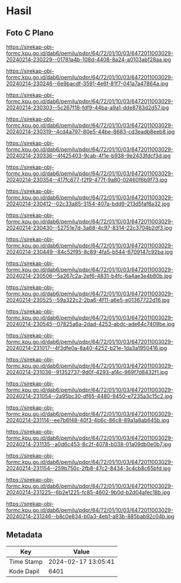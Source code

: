 # Hasil

## Foto C Plano

https://sirekap-obj-formc.kpu.go.id/dab6/pemilu/pdpr/64/72/01/10/03/6472011003029-20240214-230229--01781a4b-108d-4408-8a24-a0103abf28aa.jpg

https://sirekap-obj-formc.kpu.go.id/dab6/pemilu/pdpr/64/72/01/10/03/6472011003029-20240214-230246--6e9bacdf-3591-4e6f-81f7-041a7a47864a.jpg

https://sirekap-obj-formc.kpu.go.id/dab6/pemilu/pdpr/64/72/01/10/03/6472011003029-20240214-230303--5c267f18-fdf9-44ba-a9a1-dde8783d2d57.jpg

https://sirekap-obj-formc.kpu.go.id/dab6/pemilu/pdpr/64/72/01/10/03/6472011003029-20240214-230319--4cd4a797-80e5-44be-8683-cd3eadb8eeb8.jpg

https://sirekap-obj-formc.kpu.go.id/dab6/pemilu/pdpr/64/72/01/10/03/6472011003029-20240214-230336--4f425403-9cab-4f1e-b938-9e2433fdcf3d.jpg

https://sirekap-obj-formc.kpu.go.id/dab6/pemilu/pdpr/64/72/01/10/03/6472011003029-20240214-230354--417fc877-f2f9-477f-9a80-02460f6b9f73.jpg

https://sirekap-obj-formc.kpu.go.id/dab6/pemilu/pdpr/64/72/01/10/03/6472011003029-20240214-230412--02c33a85-3154-407a-bdd9-213d5faf8a32.jpg

https://sirekap-obj-formc.kpu.go.id/dab6/pemilu/pdpr/64/72/01/10/03/6472011003029-20240214-230430--52751e7d-3a68-4c97-8314-22c3704b2df3.jpg

https://sirekap-obj-formc.kpu.go.id/dab6/pemilu/pdpr/64/72/01/10/03/6472011003029-20240214-230449--84c52f95-8c89-4fa5-b544-6709147c92ba.jpg

https://sirekap-obj-formc.kpu.go.id/dab6/pemilu/pdpr/64/72/01/10/03/6472011003029-20240214-230506--5a267c2a-2ef6-4831-b4fc-6a4ae3e4b80b.jpg

https://sirekap-obj-formc.kpu.go.id/dab6/pemilu/pdpr/64/72/01/10/03/6472011003029-20240214-230525--59a322c2-2ba6-4f11-a6e5-e01367722d16.jpg

https://sirekap-obj-formc.kpu.go.id/dab6/pemilu/pdpr/64/72/01/10/03/6472011003029-20240214-230545--07825a6a-2dad-4253-abdc-ade64c7409be.jpg

https://sirekap-obj-formc.kpu.go.id/dab6/pemilu/pdpr/64/72/01/10/03/6472011003029-20240214-231017--4f3dfe0a-8a40-4252-b21e-1da3a1950416.jpg

https://sirekap-obj-formc.kpu.go.id/dab6/pemilu/pdpr/64/72/01/10/03/6472011003029-20240214-231036--91352737-9d0f-4293-af4c-969f7d8432f1.jpg

https://sirekap-obj-formc.kpu.go.id/dab6/pemilu/pdpr/64/72/01/10/03/6472011003029-20240214-231054--2a95bc30-df65-4480-9450-e7235a3c15c2.jpg

https://sirekap-obj-formc.kpu.go.id/dab6/pemilu/pdpr/64/72/01/10/03/6472011003029-20240214-231114--ee7b6f48-40f3-4b6c-86c8-89a1a8ab645b.jpg

https://sirekap-obj-formc.kpu.go.id/dab6/pemilu/pdpr/64/72/01/10/03/6472011003029-20240214-231135--a0d6c453-8c2f-4078-b038-01a09db0e0b7.jpg

https://sirekap-obj-formc.kpu.go.id/dab6/pemilu/pdpr/64/72/01/10/03/6472011003029-20240214-231154--259b750c-2fb8-47c2-8434-3c4cb8c65bfd.jpg

https://sirekap-obj-formc.kpu.go.id/dab6/pemilu/pdpr/64/72/01/10/03/6472011003029-20240214-231225--6b2e1225-fc85-4602-9b0d-b2d04afec18b.jpg

https://sirekap-obj-formc.kpu.go.id/dab6/pemilu/pdpr/64/72/01/10/03/6472011003029-20240214-231246--b8c0e834-b0a3-4eb1-a93b-885bab92c04b.jpg


## Metadata

| Key        | Value               |
| ---------- | ------------------- |
| Time Stamp | 2024-02-17 13:05:41 |
| Kode Dapil | 6401                |



